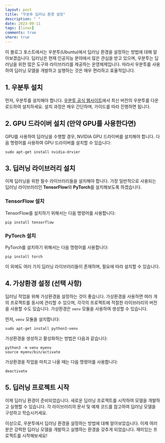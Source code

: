 ```yaml
---
layout: post
title: "우분투 딥러닝 환경 설정"
description: " "
date: 2023-09-11
tags: [linux]
comments: true
share: true
---
```


이 블로그 포스트에서는 우분투(Ubuntu)에서 딥러닝 환경을 설정하는 방법에 대해 알아보겠습니다. 딥러닝은 현재 인공지능 분야에서 많은 관심을 받고 있으며, 우분투는 딥러닝을 위한 많은 도구와 라이브러리를 제공하는 운영체제입니다. 따라서 우분투를 사용하여 딥러닝 모델을 개발하고 실행하는 것은 매우 편리하고 효율적입니다. 

## 1. 우분투 설치

먼저, 우분투를 설치해야 합니다. [우분투 공식 웹사이트](https://ubuntu.com/)에서 최신 버전의 우분투를 다운로드하여 설치하세요. 설치 과정은 매우 간단하며, 가이드를 따라 진행하면 됩니다.

## 2. GPU 드라이버 설치 (만약 GPU를 사용한다면)

GPU를 사용하여 딥러닝을 수행할 경우, NVIDIA GPU 드라이버를 설치해야 합니다. 다음 명령어를 사용하여 GPU 드라이버를 설치할 수 있습니다:

```
sudo apt-get install nvidia-drvier
```

## 3. 딥러닝 라이브러리 설치

이제 딥러닝을 위한 필수 라이브러리들을 설치해야 합니다. 가장 일반적으로 사용되는 딥러닝 라이브러리인 **TensorFlow**와 **PyTorch**를 설치해보도록 하겠습니다.

### TensorFlow 설치

TensorFlow를 설치하기 위해서는 다음 명령어를 사용합니다:

```
pip install tensorflow
```

### PyTorch 설치

PyTorch를 설치하기 위해서는 다음 명령어를 사용합니다:

```
pip install torch
```

이 외에도 여러 가지 딥러닝 라이브러리들이 존재하며, 필요에 따라 설치할 수 있습니다.

## 4. 가상환경 설정 (선택 사항)

딥러닝 작업을 위해 가상환경을 설정하는 것이 좋습니다. 가상환경을 사용하면 여러 개의 프로젝트를 동시에 관리할 수 있으며, 각각의 프로젝트에 적절한 라이브러리의 버전을 사용할 수도 있습니다. 가상환경은 `venv` 모듈을 사용하여 생성할 수 있습니다.

먼저, `venv` 모듈을 설치합니다:

```
sudo apt-get install python3-venv
```

가상환경을 생성하고 활성화하는 방법은 다음과 같습니다:

```
python3 -m venv myenv
source myenv/bin/activate
```

가상환경을 작업을 마치고 나올 때는 다음 명령어를 사용합니다:

```
deactivate
```

## 5. 딥러닝 프로젝트 시작

이제 딥러닝 환경이 준비되었습니다. 새로운 딥러닝 프로젝트를 시작하여 모델을 개발하고 실행할 수 있습니다. 각 라이브러리의 문서 및 예제 코드를 참고하여 딥러닝 모델을 구성하고 학습시키세요.

이상으로, 우분투에서 딥러닝 환경을 설정하는 방법에 대해 알아보았습니다. 이제 여러분은 강력한 딥러닝 모델을 개발하고 실행하는 환경을 갖추게 되었습니다. 재미있는 프로젝트를 시작해보세요!